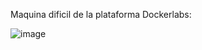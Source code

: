 Maquina dificil de la plataforma Dockerlabs:

![image](https://github.com/user-attachments/assets/b9978993-2c53-42c9-8a20-f7aeb0b96ce2)
